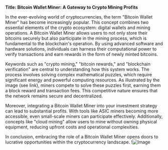 **Title: Bitcoin Wallet Miner: A Gateway to Crypto Mining Profits**

In the ever-evolving world of cryptocurrencies, the term "Bitcoin Wallet Miner" has become increasingly popular. This concept combines two essential elements of the crypto ecosystem: digital wallets and mining operations. A Bitcoin Wallet Miner allows users to not only store their bitcoins securely but also participate in the mining process, which is fundamental to the blockchain's operation. By using advanced software and hardware solutions, individuals can harness their computational power to verify transactions and earn rewards in the form of newly minted bitcoins.

Keywords such as "crypto mining," "bitcoin rewards," and "blockchain verification" are central to understanding how this system works. The process involves solving complex mathematical puzzles, which require significant energy and powerful computing resources. As illustrated by the image (see link), miners compete to solve these puzzles first, earning them a block reward and transaction fees. This competitive nature ensures that the network remains secure and decentralized.

Moreover, integrating a Bitcoin Wallet Miner into your investment strategy can lead to substantial profits. With tools like ASIC miners becoming more accessible, even small-scale miners can participate effectively. Additionally, concepts like "cloud mining" allow users to mine without owning physical equipment, reducing upfront costs and operational complexities.

In conclusion, embracing the role of a Bitcoin Wallet Miner opens doors to lucrative opportunities within the cryptocurrency landscape. !![Image](https://github.com/user-attachments/assets/3be06921-4469-491d-bd37-5f14c53422b7)
